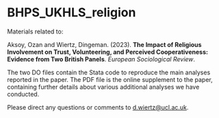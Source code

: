 # BHPS_UKHLS_religion

Materials related to: 

Aksoy, Ozan and Wiertz, Dingeman. (2023). <strong>The Impact of Religious Involvement on Trust, Volunteering, and Perceived Cooperativeness: Evidence from Two British Panels</strong>. <em>European Sociological Review</em>.

The two DO files contain the Stata code to reproduce the main analyses reported in the paper. The PDF file is the online supplement to the paper, containing further details about various additional analyses we have conducted. 

Please direct any questions or comments to d.wiertz@ucl.ac.uk.




